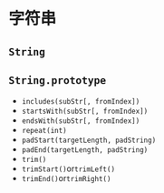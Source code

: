 # 字符串
## `String`
## `String.prototype`
- `includes(subStr[, fromIndex])`
- `startsWith(subStr[, fromIndex])`
- `endsWith(subStr[, fromIndex])`
- `repeat(int)`
- `padStart(targetLength, padString)`
- `padEnd(targetLength, padString)`
- `trim()`
- `trimStart()`or`trimLeft()`
- `trimEnd()`or`trimRight()`
